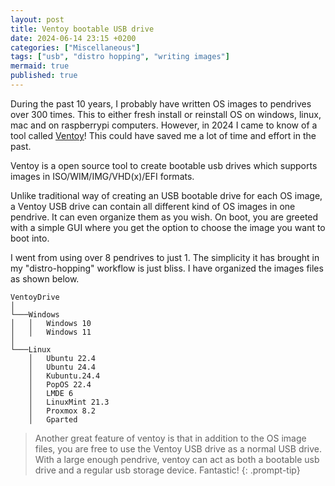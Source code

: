 ```yaml
---
layout: post
title: Ventoy bootable USB drive
date: 2024-06-14 23:15 +0200
categories: ["Miscellaneous"]
tags: ["usb", "distro hopping", "writing images"]
mermaid: true
published: true
---
```


During the past 10 years, I probably have written OS images to pendrives over 300 times. This to either fresh install or reinstall OS on windows, linux, mac and on raspberrypi computers. However, in 2024 I came to know of a tool called [Ventoy](https://www.ventoy.net/en/index.html)! This could have saved me a lot of time and effort in the past. 

Ventoy is a open source tool to create bootable usb drives which supports images in ISO/WIM/IMG/VHD(x)/EFI formats. 

Unlike traditional way of creating an USB bootable drive for each OS image, a Ventoy USB drive can contain all different kind of OS images in one pendrive. It can even organize them as you wish. On boot, you are greeted with a simple GUI where you get the option to choose the image you want to boot into.

I went from using over 8 pendrives to just 1. The simplicity it has brought in my "distro-hopping" workflow is just bliss. I have organized the images files as shown below.


```
VentoyDrive  
│
└───Windows
│   │   Windows 10
│   │   Windows 11
│   
└───Linux
    │   Ubuntu 22.4
    │   Ubuntu 24.4
    │   Kubuntu.24.4
    │   PopOS 22.4
    │   LMDE 6
    │   LinuxMint 21.3
    │   Proxmox 8.2
    │   Gparted

```

> Another great feature of ventoy is that in addition to the OS image files, you are free to use the Ventoy USB drive as a normal USB drive. With a large enough pendrive, ventoy can act as both a bootable usb drive and a regular usb storage device. Fantastic!
{: .prompt-tip}





